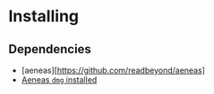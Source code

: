 # Installing 



## Dependencies

- [aeneas][https://github.com/readbeyond/aeneas]
- [Aeneas `dmg` installed](https://github.com/sillsdev/aeneas-installer/releases)